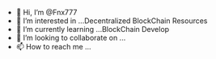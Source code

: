 - 👋 Hi, I’m @Fnx777
- 👀 I’m interested in ...Decentralized BlockChain Resources
- 🌱 I’m currently learning ...BlockChain Develop
- 💞️ I’m looking to collaborate on ...
- 📫 How to reach me ...

<!---
Fnx777/Fnx777 is a ✨ special ✨ repository because its `README.md` (this file) appears on your GitHub profile.
You can click the Preview link to take a look at your changes.
--->
